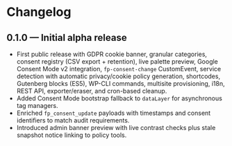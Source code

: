 # Changelog

## 0.1.0 — Initial alpha release
- First public release with GDPR cookie banner, granular categories, consent registry (CSV export + retention), live palette preview, Google Consent Mode v2 integration, `fp-consent-change` CustomEvent, service detection with automatic privacy/cookie policy generation, shortcodes, Gutenberg blocks (ES5), WP-CLI commands, multisite provisioning, i18n, REST API, exporter/eraser, and cron-based cleanup.
- Added Consent Mode bootstrap fallback to `dataLayer` for asynchronous tag managers.
- Enriched `fp_consent_update` payloads with timestamps and consent identifiers to match audit requirements.
- Introduced admin banner preview with live contrast checks plus stale snapshot notice linking to policy tools.
